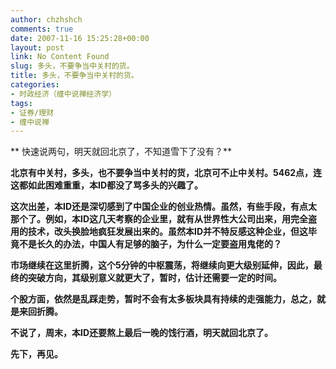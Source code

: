 ```yaml
---
author: chzhshch
comments: true
date: 2007-11-16 15:25:28+00:00
layout: post
link: No Content Found
slug: 多头，不要争当中关村的货。
title: 多头，不要争当中关村的货。
categories:
- 时政经济（缠中说禅经济学）
tags:
- 证券/理财
- 缠中说禅
---
```


			

** 快速说两句，明天就回北京了，不知道雪下了没有？**

**北京有中关村，多头，也不要争当中关村的货，北京可不止中关村。5462点，连这都如此困难重重，本ID都没了骂多头的兴趣了。**

**这次出差，本ID还是深切感到了中国企业的创业热情。虽然，有些手段，有点太那个了。例如，本ID这几天考察的企业里，就有从世界性大公司出来，用完全盗用的技术，改头换脸地疯狂发展出来的。虽然本ID并不特反感这种企业，但这毕竟不是长久的办法，中国人有足够的脑子，为什么一定要盗用鬼佬的？**

**市场继续在这里折腾，这个5分钟的中枢震荡，将继续向更大级别延伸，因此，最终的突破方向，其级别意义就更大了，暂时，估计还需要一定的时间。**

**个股方面，依然是乱踩走势，暂时不会有太多板块具有持续的走强能力，总之，就是来回折腾。**

**不说了，周末，本ID还要熬上最后一晚的饯行酒，明天就回北京了。**

**先下，再见。**
